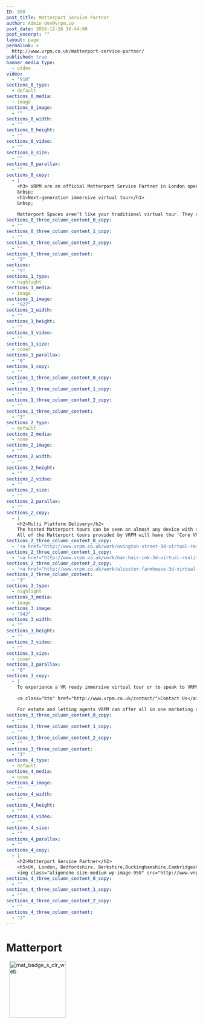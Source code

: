 ```yaml
---
ID: 908
post_title: Matterport Service Partner
author: Admin dev@vrpm.co
post_date: 2016-12-16 16:44:00
post_excerpt: ""
layout: page
permalink: >
  http://www.vrpm.co.uk/matterport-service-partner/
published: true
banner_media_type:
  - video
video:
  - "918"
sections_0_type:
  - default
sections_0_media:
  - image
sections_0_image:
  - ""
sections_0_width:
  - ""
sections_0_height:
  - ""
sections_0_video:
  - ""
sections_0_size:
  - ""
sections_0_parallax:
  - ""
sections_0_copy:
  - |
    <h3> VRPM are an official Matterport Service Partner in London operating throughout the UK and Europe.</h3>
    &nbsp;
    <h1>Next-generation immersive virtual tour</h1>
    &nbsp;
    
    Matterport Spaces aren’t like your traditional virtual tour. They arre completely new form of immersive 3D presentation that invites you to explore a place as if you were really there. Step inside a Matterport Space from VRPM and start exploring somewhere new.
sections_0_three_column_content_0_copy:
  - ""
sections_0_three_column_content_1_copy:
  - ""
sections_0_three_column_content_2_copy:
  - ""
sections_0_three_column_content:
  - "3"
sections:
  - "5"
sections_1_type:
  - highlight
sections_1_media:
  - image
sections_1_image:
  - "927"
sections_1_width:
  - ""
sections_1_height:
  - ""
sections_1_video:
  - ""
sections_1_size:
  - cover
sections_1_parallax:
  - "0"
sections_1_copy:
  - ""
sections_1_three_column_content_0_copy:
  - ""
sections_1_three_column_content_1_copy:
  - ""
sections_1_three_column_content_2_copy:
  - ""
sections_1_three_column_content:
  - "3"
sections_2_type:
  - default
sections_2_media:
  - none
sections_2_image:
  - ""
sections_2_width:
  - ""
sections_2_height:
  - ""
sections_2_video:
  - ""
sections_2_size:
  - ""
sections_2_parallax:
  - ""
sections_2_copy:
  - |
    <h2>Multi Platform Delivery</h2>
    The hosted Matterport tours can be seen on almost any device with an internet connection.  Or you can download the tours into your own Matterport Showcase App if you become a collaborator with VRPM.
    All of the Matterport tours provided by VRPM will have the ‘Core VR’ enabled unless specifically requested.   This means that anyone viewing the space can see it through Google Cardboard or a Samsung Gear VR device.
sections_2_three_column_content_0_copy:
  - '<a href="http://www.vrpm.co.uk/work/ovington-street-3d-virtual-reality-tour/"><img class="alignnone size-medium wp-image-935" src="http://www.vrpm.co.uk/wp-content/uploads/2016/12/Residential-300x171.jpg" alt="residential" width="300" height="171" /></a>'
sections_2_three_column_content_1_copy:
  - '<a href="http://www.vrpm.co.uk/work/bar-hair-ink-3d-virtual-reality-tour/"><img class="alignnone size-medium wp-image-936" src="http://www.vrpm.co.uk/wp-content/uploads/2016/12/commercial-300x171.jpg" alt="commercial" width="300" height="171" /></a>'
sections_2_three_column_content_2_copy:
  - '<a href="http://www.vrpm.co.uk/work/alcester-farmhouse-3d-virtual-reality-tour/"><img class="alignnone size-medium wp-image-937" src="http://www.vrpm.co.uk/wp-content/uploads/2016/12/holiday-300x171.jpg" alt="holiday" width="300" height="171" /></a>'
sections_2_three_column_content:
  - "3"
sections_3_type:
  - highlight
sections_3_media:
  - image
sections_3_image:
  - "942"
sections_3_width:
  - ""
sections_3_height:
  - ""
sections_3_video:
  - ""
sections_3_size:
  - cover
sections_3_parallax:
  - "0"
sections_3_copy:
  - |
    To experience a VR ready immersive virtual tour or to speak to VRPM please call on 020 3488 0506 or...
    
    <a class="btn" href="http://www.vrpm.co.uk/contact/">Contact Us</a>
    
    For estate and letting agents VRPM can offer all in one marketing solutions with floor plans and pictures.
sections_3_three_column_content_0_copy:
  - ""
sections_3_three_column_content_1_copy:
  - ""
sections_3_three_column_content_2_copy:
  - ""
sections_3_three_column_content:
  - "3"
sections_4_type:
  - default
sections_4_media:
  - none
sections_4_image:
  - ""
sections_4_width:
  - ""
sections_4_height:
  - ""
sections_4_video:
  - ""
sections_4_size:
  - ""
sections_4_parallax:
  - ""
sections_4_copy:
  - |
    <h2>Matterport Service Partner</h2>
    <h5>UK, London, Bedfordshire, Berkshire,Buckinghamshire,Cambridgeshire, Cheshire, Cleveland, Cornwall, County Durham, Cumbria, Derbyshire, Devon, Dorset, East Riding of Yorkshire, East Sussex, Essex, Gloucestershire, Greater London, Greater Manchester, Hampshire, Herefordshire, Hertfordshire, Isle of Wight, Kent, Lancashire, Leicestershire, Lincolnshire, Merseyside, Norfolk, North Yorkshire, Northamptonshire, Northumberland, Nottinghamshire, Oxfordshire, Rutland, Shropshire, Somerset, South Yorkshire, Staffordshire, Suffolk, Surrey, Tyne &amp; Wear, Warwickshire, West Midlands, West Sussex, West Yorkshire, Wiltshire, Worcestershire, Bath, Birmingham, Bradford, Brighton and Hove, Bristol, Cambridge, Canterbury, Carlisle, Chester, Chichester, Coventry, Derby, Durham, Ely, Exeter, Gloucester, Hereford, Kingston upon Hull,  Lancaster, Leeds, Leicester, Lichfield, Lincoln, Liverpool, City of London, Manchester,Newcastle, Norwich, Nottingham, Oxford, Peterborough, Plymouth, Portsmouth, Preston, Ripon, Salford, Salisbury, Sheffield, Southampton, St Albans, Stoke-on-Trent, Sunderland, Truro, Wakefield, Wells, Westminster, Winchester, Wolverhampton, Worcester, York</h5>
    <img class="alignnone size-medium wp-image-950" src="http://www.vrpm.co.uk/wp-content/uploads/2016/12/MAT_pwrd_s_clr_web-300x110.png" alt="mat_pwrd_s_clr_web" width="300" height="110" />
sections_4_three_column_content_0_copy:
  - ""
sections_4_three_column_content_1_copy:
  - ""
sections_4_three_column_content_2_copy:
  - ""
sections_4_three_column_content:
  - "3"
---
```

<h1>Matterport</h1>
&nbsp;

<img class="alignnone wp-image-912 size-thumbnail" src="http://www.vrpm.co.uk/wp-content/uploads/2016/12/mat_badge_s_clr_web-150x150.png" alt="mat_badge_s_clr_web" width="150" height="150" />